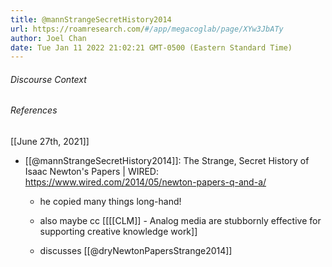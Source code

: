 ```yaml
---
title: @mannStrangeSecretHistory2014
url: https://roamresearch.com/#/app/megacoglab/page/XYw3JbATy
author: Joel Chan
date: Tue Jan 11 2022 21:02:21 GMT-0500 (Eastern Standard Time)
---
```




###### Discourse Context



###### References

[[June 27th, 2021]]

- [[@mannStrangeSecretHistory2014]]: The Strange, Secret History of Isaac Newton's Papers | WIRED: https://www.wired.com/2014/05/newton-papers-q-and-a/

    - he copied many things long-hand!

    - also maybe cc [[[[CLM]] - Analog media are stubbornly effective for supporting creative knowledge work]]

    - discusses [[@dryNewtonPapersStrange2014]]
